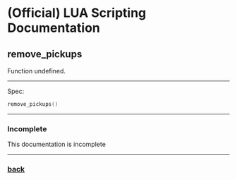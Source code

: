 
# (Official) LUA Scripting Documentation

## remove_pickups

Function undefined.

___

Spec:

```lua
remove_pickups()
```

___

### Incomplete

This documentation is incomplete

___

### [back](../other)
